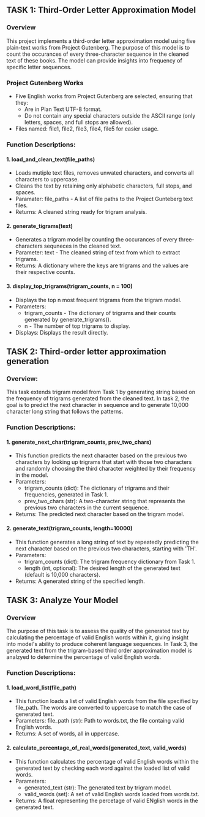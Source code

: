 ## TASK 1: Third-Order Letter Approximation Model

### Overview
This project implements a third-order letter approximation model using five plain-text works from Project Gutenberg. 
The purpose of this model is to count the occurances of every three-character sequence in the cleaned text of these books.
The model can provide insights into frequency of specific letter sequences. 

### Project Gutenberg Works
- Five English works from Project Gutenberg are selected, ensuring that they:
  - Are in Plan Text UTF-8 format.
  - Do not contain any special characters outside the ASCII range (only letters, spaces, and full stops are allowed).
- Files named: file1, file2, file3, file4, file5 for easier usage.

### Function Descriptions:
#### 1. load_and_clean_text(file_paths)
   - Loads mutiple text files, removes unwated characters, and converts all characters to uppercase.
   - Cleans the text by retaining only alphabetic characters, full stops, and spaces.
   - Paramater: file_paths - A list of file paths to the Project Gunteberg text files.
   - Returns: A cleaned string ready for trigram analysis.
  
#### 2. generate_tigrams(text)
   - Generates a trigram model by counting the occurances of every three-characters sequneces in the cleaned text.
   - Parameter: text - The cleaned string of text from which to extract trigrams.
   - Returns: A dictionary where the keys are trigrams and the values are their respective counts.
  
#### 3. display_top_trigrams(trigram_counts, n = 100)
   - Displays the top n most frequent trigrams from the trigram model.
   - Parameters:
     - trigram_counts - The dictionary of trigrams and their counts generated by generate_trigrams().
     - n - The number of top trigrams to display.
   - Displays: Displays the result directly.

## TASK 2: Third-order letter approximation generation

### Overview:
This task extends trigram model from Task 1 by generating string based on the frequency of trigrams generated from the cleaned text. In task 2, the goal is to predict the next character in sequence and to generate 10,000 character long string that follows the patterns. 

### Function Descriptions:
#### 1. generate_next_char(trigram_counts, prev_two_chars)
   - This function predicts the next character based on the previous two characters by looking up trigrams that start with those two characters and randomly choosing the third character weighted by their frequency in the model.
   - Parameters:
     - trigram_counts (dict): The dictionary of trigrams and their frequencies, generated in Task 1.
     - prev_two_chars (str): A two-character string that represents the previous two characters in the current sequence.
   - Returns: The predicted next character based on the trigram model.
     
#### 2. generate_text(trigram_counts, length=10000)
   - This function generates a long string of text by repeatedly predicting the next character based on the previous two characters, starting with 'TH'.
   - Parameters:
     - trigram_counts (dict): The trigram frequency dictionary from Task 1.
     - length (int, optional): The desired length of the generated text (default is 10,000 characters).
   - Returns: A generated string of the specified length.

## TASK 3: Analyze Your Model

### Overview
The purpose of this task is to assess the quality of the generated text by calculating the percentage of valid English words within it, giving insight into model's ability to produce coherent language sequences. In Task 3, the generated text from the trigram-based third order approximation model is analzyed to determine the percentage of valid English words. 

### Function Descriptions:
#### 1. load_word_list(file_path)
  - This function loads a list of valid English words from the file specified by file_path. The words are converted to uppercase to match the case of generated text.
  - Parameters: file_path (str): Path to words.txt, the file containg valid English words.
  - Returns: A set of words, all in uppercase.
    
#### 2. calculate_percentage_of_real_words(generated_text, valid_words)
  - This function calculates the percentage of valid English words within the generated text by checking each word against the loaded list of valid words.
  - Parameters:
      - generated_text (str): The generated text by trigram model.
      - valid_words (set): A set of valid English words loaded from words.txt.
  - Returns: A float representing the percetage of valid ENglish words in the generated text. 




